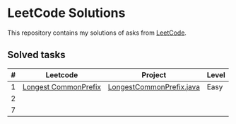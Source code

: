 # LeetCode Solutions

This repository contains my solutions of asks from [LeetCode](https://leetcode.com/).

## Solved tasks

| #   | Leetcode                                                                                 | Project                                                                                                       | Level |
| --- |------------------------------------------------------------------------------------------|---------------------------------------------------------------------------------------------------------------|-------|
| 1   | [Longest CommonPrefix](https://leetcode.com/problems/longest-common-prefix/description/) | [LongestCommonPrefix.java](src%2Fmain%2Fjava%2Forg%2Fleetcode%2Falgorithms%2Feasy%2FLongestCommonPrefix.java) | Easy  |
| 2   |                                                                                          |                                                                                                               |       |
| 7   |                                                                                          |                                                                                                               |       |
